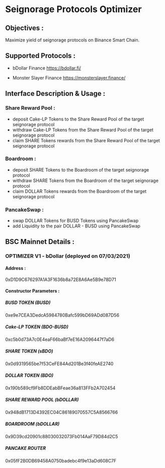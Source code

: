 # Seignorage Protocols Optimizer

## Objectives :

Maximize yield of seignorage protocols on Binance Smart Chain.

## Supported Protocols :

- bDollar Finance
https://bdollar.fi/

- Monster Slayer Finance
https://monsterslayer.finance/


## Interface Description & Usage :

### Share Reward Pool :
- deposit Cake-LP Tokens to the Share Reward Pool of the target seignorage protocol
- withdraw Cake-LP Tokens from the Share Reward Pool of the target seignorage protocol
- claim SHARE Tokens rewards from the Share Reward Pool of the target seignorage protocol

### Boardroom :
- deposit SHARE Tokens to the Boardroom of the target seignorage protocol
- withdraw SHARE Tokens from the Boardroom of the target seignorage protocol
- claim DOLLAR Tokens rewards from the Boardroom of the target seignorage protocol

### PancakeSwap :
- swap DOLLAR Tokens for BUSD Tokens using PancakeSwap
- add Liquidity to the pair DOLLAR - BUSD using PancakeSwap



## BSC Mainnet Details :

### OPTIMIZER V1 - bDollar (deployed on 07/03/2021)
#### Address :
0xD1D9C676297A1A3F1636b8a72E8A6Ae5B9e78D71

#### Constructor Parameters :
##### BUSD TOKEN (BUSD)
0xe9e7CEA3DedcA5984780Bafc599bD69ADd087D56

##### Cake-LP TOKEN (BDO-BUSD)
0xc5b0d73A7c0E4eaF66baBf7eE16A2096447f7aD6

##### SHARE TOKEN (sBDO)
0x0d9319565be7f53CeFE84Ad201Be3f40feAE2740

##### DOLLAR TOKEN (BDO)
0x190b589cf9Fb8DDEabBFeae36a813FFb2A702454

##### SHARE REWARD POOL (bDOLLAR)
0x948dB1713D4392EC04C86189070557C5A8566766

##### BOARDROOM (bDOLLAR)
0x9D39cd20901c88030032073Fb014AaF79D84d2C5

##### PANCAKE ROUTER 
0x05fF2B0DB69458A0750badebc4f9e13aDd608C7F

